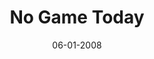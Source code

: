 ---
title: No Game Today
url: no-game-today
comments: false
layout: photo
categories: [photos]
imageurl: http://farm3.staticflickr.com/2039/2172058616_ae924f44f3_b_d.jpg
flickrurl: http://www.flickr.com/photos/paulmmay/2172058616/in/set-72157601438812230
date: 06-01-2008
caption: No game today. Belfast.  
---